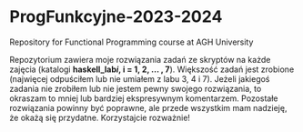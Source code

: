 # ProgFunkcyjne-2023-2024
Repository for Functional Programming course at AGH University

Repozytorium zawiera moje rozwiązania zadań ze skryptów na każde zajęcia (katalogi **haskell_lab*i*, i = 1, 2, ... , 7**). Większość zadań jest zrobione (najwięcej odpuściłem lub nie umiałem z labu 3, 4 i 7). Jeżeli jakiegoś zadania nie zrobiłem lub nie jestem pewny swojego rozwiązania, to okraszam to mniej lub bardziej ekspresywnym komentarzem. Pozostałe rozwiązania powinny być poprawne, ale przede wszystkim mam nadzieję, że okażą się przydatne. Korzystajcie rozważnie!